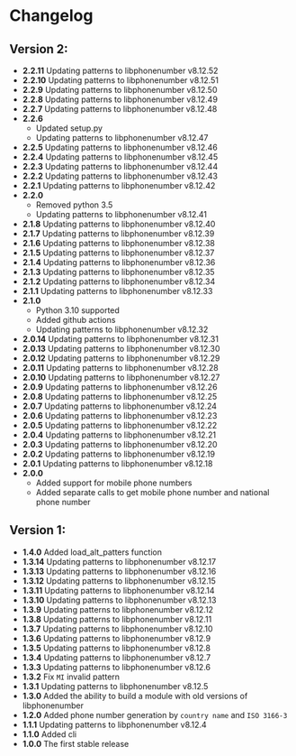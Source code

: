 # Changelog

## Version 2:

* **2.2.11** Updating patterns to libphonenumber v8.12.52
* **2.2.10** Updating patterns to libphonenumber v8.12.51
* **2.2.9** Updating patterns to libphonenumber v8.12.50
* **2.2.8** Updating patterns to libphonenumber v8.12.49
* **2.2.7** Updating patterns to libphonenumber v8.12.48
* **2.2.6**
    * Updated setup.py
    * Updating patterns to libphonenumber v8.12.47
* **2.2.5** Updating patterns to libphonenumber v8.12.46
* **2.2.4** Updating patterns to libphonenumber v8.12.45
* **2.2.3** Updating patterns to libphonenumber v8.12.44
* **2.2.2** Updating patterns to libphonenumber v8.12.43
* **2.2.1** Updating patterns to libphonenumber v8.12.42
* **2.2.0**
    * Removed python 3.5
    * Updating patterns to libphonenumber v8.12.41
* **2.1.8** Updating patterns to libphonenumber v8.12.40
* **2.1.7** Updating patterns to libphonenumber v8.12.39
* **2.1.6** Updating patterns to libphonenumber v8.12.38
* **2.1.5** Updating patterns to libphonenumber v8.12.37
* **2.1.4** Updating patterns to libphonenumber v8.12.36
* **2.1.3** Updating patterns to libphonenumber v8.12.35
* **2.1.2** Updating patterns to libphonenumber v8.12.34
* **2.1.1** Updating patterns to libphonenumber v8.12.33
* **2.1.0**
    * Python 3.10 supported
    * Added github actions
    * Updating patterns to libphonenumber v8.12.32
* **2.0.14** Updating patterns to libphonenumber v8.12.31
* **2.0.13** Updating patterns to libphonenumber v8.12.30
* **2.0.12** Updating patterns to libphonenumber v8.12.29
* **2.0.11** Updating patterns to libphonenumber v8.12.28
* **2.0.10** Updating patterns to libphonenumber v8.12.27
* **2.0.9** Updating patterns to libphonenumber v8.12.26
* **2.0.8** Updating patterns to libphonenumber v8.12.25
* **2.0.7** Updating patterns to libphonenumber v8.12.24
* **2.0.6** Updating patterns to libphonenumber v8.12.23
* **2.0.5** Updating patterns to libphonenumber v8.12.22
* **2.0.4** Updating patterns to libphonenumber v8.12.21
* **2.0.3** Updating patterns to libphonenumber v8.12.20
* **2.0.2** Updating patterns to libphonenumber v8.12.19
* **2.0.1** Updating patterns to libphonenumber v8.12.18
* **2.0.0**
    * Added support for mobile phone numbers
    * Added separate calls to get mobile phone number and national phone number

## Version 1:

* **1.4.0** Added load_alt_patters function
* **1.3.14** Updating patterns to libphonenumber v8.12.17
* **1.3.13** Updating patterns to libphonenumber v8.12.16
* **1.3.12** Updating patterns to libphonenumber v8.12.15
* **1.3.11** Updating patterns to libphonenumber v8.12.14
* **1.3.10** Updating patterns to libphonenumber v8.12.13
* **1.3.9** Updating patterns to libphonenumber v8.12.12
* **1.3.8** Updating patterns to libphonenumber v8.12.11
* **1.3.7** Updating patterns to libphonenumber v8.12.10
* **1.3.6** Updating patterns to libphonenumber v8.12.9
* **1.3.5** Updating patterns to libphonenumber v8.12.8
* **1.3.4** Updating patterns to libphonenumber v8.12.7
* **1.3.3** Updating patterns to libphonenumber v8.12.6
* **1.3.2** Fix `MI` invalid pattern
* **1.3.1** Updating patterns to libphonenumber v8.12.5
* **1.3.0** Added the ability to build a module with old versions of libphonenumber
* **1.2.0** Added phone number generation by `country name` and `ISO 3166-3`
* **1.1.1** Updating patterns to libphonenumber v8.12.4
* **1.1.0** Added cli
* **1.0.0** The first stable release